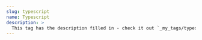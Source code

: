 ```yaml
---
slug: typescript
name: Typescript
description: >
  This tag has the description filled in - check it out `_my_tags/typescript.md`
---
```

